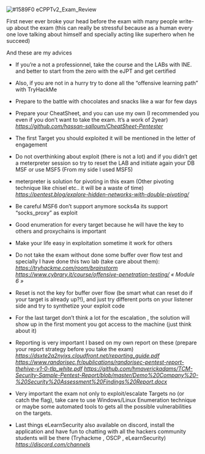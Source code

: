 ![#1589F0](https://via.placeholder.com/15/1589F0/000000?text=+) eCPPTv2_Exam_Review

First never ever broke your head before the exam with many people write-up about the exam (this can really be stressful because as a human every one love talking about himself and specially acting like superhero when he succeed)

And these are my advices


- If you’re a not a professionnel, take the course and the LABs with INE. and better to start from the zero with the eJPT and get certified
 
- Also, if you are not in a hurry try to done all the “offensive learning path” with TryHackMe

- Prepare to the battle with chocolates and snacks like a war for few days

- Prepare your CheatSheet, and you can use my own (I recommended you even if you don’t want to take the exam. It’s a work of 2year)
    *https://github.com/hassan-salloum/CheatSheet-Pentester*
    
- The first Target you should exploited it will be mentioned in the letter of engagement

- Do not overthinking about exploit (there is not a lot) and if you didn’t get a meterpreter session so try to reset the LAB and initiate again your DB MSF or use MSF5 (From my side I used MSF5)

- meterpreter is solution for pivoting in this exam (Other pivoting technique like chisel etc.. it will be a waste of time)
    *https://pentest.blog/explore-hidden-networks-with-double-pivoting/*

- Be careful MSF6 don’t support anymore socks4a its support “socks_proxy” as exploit

- Good enumeration for every target because he will have the key  to others and proxychains is important

- Make your life easy in exploitation sometime it work for others

- Do not take the exam without  done some buffer over flow test and specially I have done this two lab (take care about them):
    *https://tryhackme.com/room/brainstorm*
    *https://www.cybrary.it/course/offensive-penetration-testing/  « Module 6 »*


- Reset is not the key for buffer over flow (be smart what can reset do if your target is already up?!), and just try different ports on your listener side and try to synthetize your exploit code

- For the last target don’t think a lot for the escalation , the solution will show up in the first moment you got access to the machine (just think about it)

- Reporting is very important  I based on my own report on these (prepare your report strategy before you take the exam)
    *https://dsxte2q2nyjxs.cloudfront.net/reporting_guide.pdf*
    *https://www.randorisec.fr/publications/randorisec-pentest-report-thehive-v1-0-tlp_white.pdf*
    *https://github.com/hmaverickadams/TCM-Security-Sample-Pentest-Report/blob/master/Demo%20Company%20-%20Security%20Assessment%20Findings%20Report.docx*  


- Very important the exam not only to exploit/escalate Targets no (or catch the flag), take care to use Windows/Linux Enumeration technique or maybe some automated tools to gets all the possible vulnerabilities on the targets.

- Last things eLearnSecurity also available on discord, install the application and have fun to chatting with all the hackers community students will be there (Tryhackme , OSCP , eLearnSecurity) 
    *https://discord.com/channels*
